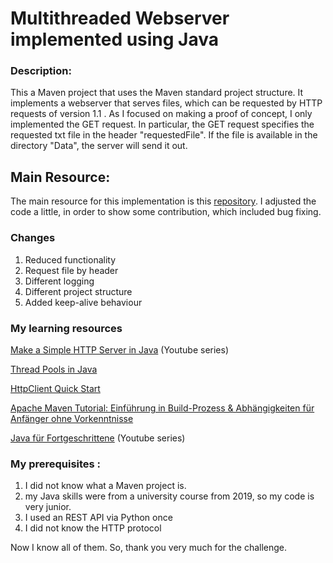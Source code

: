 # Multithreaded Webserver implemented using Java


### Description: 
This a Maven project that uses the Maven standard project structure. It implements a webserver that serves files, which 
can be requested by HTTP requests of version 1.1 . As I focused on making a proof of concept, I only implemented 
the GET request. In particular, the GET request specifies the requested txt file in the header
"requestedFile". If the file is available in the directory "Data", the server will send it out. 


## Main Resource:
The main resource for this implementation is this [repository](https://github.com/warchildmd/webserver).
I adjusted the code a little, in order to show some contribution, which included bug fixing.
### Changes
1. Reduced functionality 
2. Request file by header
3. Different logging 
4. Different project structure 
5. Added keep-alive behaviour 

### My learning resources
[Make a Simple HTTP Server in Java](https://www.youtube.com/watch?v=FNUdLeGfShU&list=PLAuGQNR28pW56GigraPdiI0oKwcs8gglW) (Youtube series)

[Thread Pools in Java](https://www.geeksforgeeks.org/thread-pools-java/)

[HttpClient Quick Start](https://hc.apache.org/httpcomponents-client-4.5.x/quickstart.html)

[Apache Maven Tutorial: Einführung in Build-Prozess & Abhängigkeiten für Anfänger ohne Vorkenntnisse](https://www.youtube.com/watch?v=ExKq23bNABk)

[Java für Fortgeschrittene](https://www.youtube.com/playlist?list=PLNmsVeXQZj7oirQMpjPjrmNx4vcVIGIGY) (Youtube series)



### My prerequisites :
1. I did not know what a Maven project is.
2. my Java skills were from a university course from 2019, so my code is very junior. 
3. I used an REST API via Python once
4. I did not know the HTTP protocol 

Now I know all of them. So, thank you very much for the challenge. 

